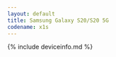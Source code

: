 ```yaml
---
layout: default
title: Samsung Galaxy S20/S20 5G
codename: x1s
---
```


{% include deviceinfo.md %}
